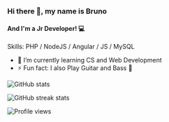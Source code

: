 ### Hi there 👋, my name is Bruno
#### And I'm a Jr Developer! :computer:

Skills: PHP / NodeJS / Angular / JS / MySQL

- 🌱 I’m currently learning CS and Web Development 
- ⚡ Fun fact: I also Play Guitar and Bass :guitar: 

![GitHub stats](https://github-readme-stats.vercel.app/api?username=BrunoMendes41&theme=dark&show_icons=true)  

![GitHub streak stats](https://github-readme-streak-stats.herokuapp.com/?user=BrunoMendes41&theme=dark)  

![Profile views](https://gpvc.arturio.dev/BrunoMendes41)  

